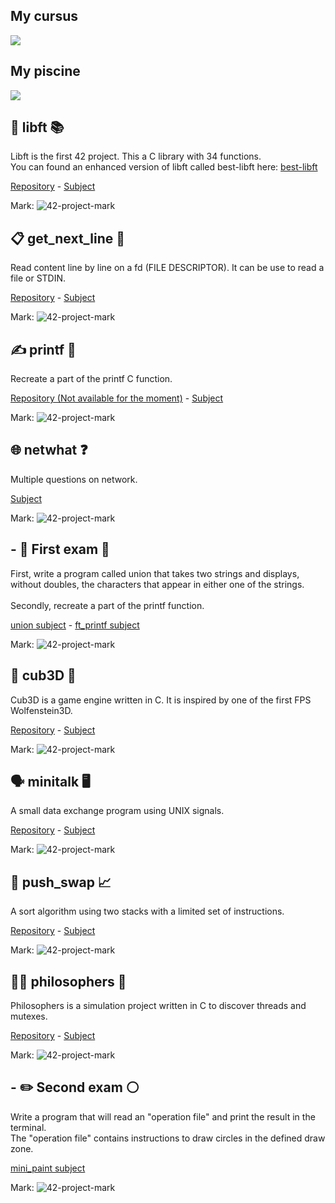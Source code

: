 <h2 align="left">My cursus</h2>
<img src="https://1337-readme.vercel.app/api/profile?cursus=42cursus&email=hide&dark=false&leet_logo=hide&login=lduplain"/>

<h2 align="left">My piscine</h2>
<img src="https://1337-readme.vercel.app/api/profile?cursus=c-piscine&email=hide&dark=false&leet_logo=hide&login=lduplain"/>

<h2 align="left">🧰 libft 📚</h2>
<p align="left">
	Libft is the first 42 project. This a C library with 34 functions.
	<br>
	You can found an enhanced version of libft called best-libft here: <a href="https://github.com/LoisDuplain/best-libft">best-libft</a>
</p>
<p align="left">
	<a href="https://github.com/LoisDuplain/libft/">Repository</a>
	-
	<a href="https://github.com/LoisDuplain/42cursus/blob/master/libft/libft.pdf">Subject</a>
</p>
<p align="left">
  Mark:
  <img alt="42-project-mark" src="https://badge42.herokuapp.com/api/project/lduplain/Libft"/>
</p>

<h2 align="left">📋 get_next_line 📃</h2>
<p align="left">
	Read content line by line on a fd (FILE DESCRIPTOR). It can be use to read a file or STDIN.
</p>
<p align="left">
	<a href="https://github.com/LoisDuplain/get_next_line/">Repository</a>
	-
	<a href="https://github.com/LoisDuplain/42cursus/blob/master/get_next_line/get_next_line.pdf">Subject</a>
</p>
<p align="left">
  Mark:
  <img alt="42-project-mark" src="https://badge42.herokuapp.com/api/project/lduplain/get_next_line"/>
</p>

<h2 align="left">✍️ printf 🔂</h2>
<p align="left">
	Recreate a part of the printf C function.
</p>
<p align="left">
	<a href="https://github.com/LoisDuplain/printf/">Repository (Not available for the moment)</a>
	-
	<a href="https://github.com/LoisDuplain/42cursus/blob/master/printf/printf.pdf">Subject</a>
</p>
<p align="left">
  Mark:
  <img alt="42-project-mark" src="https://badge42.herokuapp.com/api/project/lduplain/ft_printf"/>
</p>

<h2 align="left">🌐 netwhat ❓</h2>
<p align="left">
	Multiple questions on network.
</p>
<p align="left">
	<a href="https://github.com/LoisDuplain/42cursus/blob/master/netwhat/netwhat.pdf">Subject</a>
</p>
<p align="left">
  Mark:
  <img alt="42-project-mark" src="https://badge42.herokuapp.com/api/project/lduplain/netwhat"/>
</p>

<h2 align="left">	- 💓 First exam 🔂</h2>
<p align="left">
	First, write a program called union that takes two strings and displays, without doubles, the characters that appear in either one of the strings.<br>
	<br>
	Secondly, recreate a part of the printf function.
</p>
<p align="left">
	<a href="https://github.com/LoisDuplain/42cursus/blob/master/first-exam/union.txt">union subject</a>
	-
	<a href="https://github.com/LoisDuplain/42cursus/blob/master/first-exam/ft_printf.txt">ft_printf subject</a>
</p>
<p align="left">
  Mark:
  <img alt="42-project-mark" src="https://badge42.herokuapp.com/api/project/lduplain/Exam%20Rank%2002"/>
</p>

<h2 align="left">🧱 cub3D 🎥</h2>
<p align="left">
	Cub3D is a game engine written in C. It is inspired by one of the first FPS Wolfenstein3D.
</p>
<p align="left">
	<a href="https://github.com/LoisDuplain/cub3D/">Repository</a>
	-
	<a href="https://github.com/LoisDuplain/42cursus/blob/master/cub3D/cub3D.pdf">Subject</a>
</p>
<p align="left">
  Mark:
  <img alt="42-project-mark" src="https://badge42.herokuapp.com/api/project/lduplain/cub3d"/>
</p>

<h2 align="left">🗣️ minitalk 🖥️</h2>
<p align="left">
	A small data exchange program using UNIX signals.
</p>
<p align="left">
	<a href="https://github.com/LoisDuplain/minitalk/">Repository</a>
	-
	<a href="https://github.com/LoisDuplain/42cursus/blob/master/minitalk/minitalk.pdf">Subject</a>
</p>
<p align="left">
  Mark:
  <img alt="42-project-mark" src="https://badge42.herokuapp.com/api/project/lduplain/minitalk"/>
</p>

<h2 align="left">🔀 push_swap 📈</h2>
<p align="left">
	A sort algorithm using two stacks with a limited set of instructions.
</p>
<p align="left">
	<a href="https://github.com/LoisDuplain/push_swap/">Repository</a>
	-
	<a href="https://github.com/LoisDuplain/42cursus/blob/master/push_swap/push_swap.pdf">Subject</a>
</p>
<p align="left">
  Mark:
  <img alt="42-project-mark" src="https://badge42.herokuapp.com/api/project/lduplain/push_swap"/>
</p>

<h2 align="left">👴🏻 philosophers 🍴</h2>
<p align="left">
	Philosophers is a simulation project written in C to discover threads and mutexes.
</p>
<p align="left">
	<a href="https://github.com/LoisDuplain/philosophers/">Repository</a>
	-
	<a href="https://github.com/LoisDuplain/42cursus/blob/master/philosophers/philosophers.pdf">Subject</a>
</p>
<p align="left">
  Mark:
  <img alt="42-project-mark" src="https://badge42.herokuapp.com/api/project/lduplain/Philosophers"/>
</p>

<h2 align="left">	- ✏️ Second exam ⚪</h2>
<p align="left">
	Write a program that will read an "operation file" and print the result in the terminal.<br>
	The "operation file" contains instructions to draw circles in the defined draw zone.
</p>
<p align="left">
	<a href="https://github.com/LoisDuplain/42cursus/blob/master/second-exam/mini_paint.txt">mini_paint subject</a>
</p>
<p align="left">
  Mark:
  <img alt="42-project-mark" src="https://badge42.herokuapp.com/api/project/lduplain/Exam%20Rank%2003"/>
</p>
